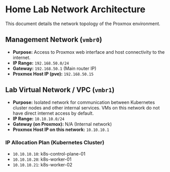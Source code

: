 # Home Lab Network Architecture

This document details the network topology of the Proxmox environment.

## Management Network (`vmbr0`)

- **Purpose:** Access to Proxmox web interface and host connectivity to the internet.
- **IP Range:** `192.168.50.0/24`
- **Gateway:** `192.168.50.1` (Main router IP)
- **Proxmox Host IP (pve):** `192.168.50.15`

## Lab Virtual Network / VPC (`vmbr1`)

- **Purpose:** Isolated network for communication between Kubernetes cluster nodes and other internal services. VMs on this network do not have direct internet access by default.
- **IP Range:** `10.10.10.0/24`
- **Gateway (on Proxmox):** N/A (Internal network)
- **Proxmox Host IP on this network:** `10.10.10.1`

### IP Allocation Plan (Kubernetes Cluster)

- `10.10.10.10`: k8s-control-plane-01
- `10.10.10.20`: k8s-worker-01
- `10.10.10.21`: k8s-worker-02